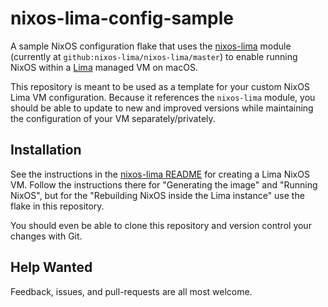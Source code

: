 # nixos-lima-config-sample

A sample NixOS configuration flake that uses the [nixos-lima](https://github.com/nixos-lima/nixos-lima) module (currently at `github:nixos-lima/nixos-lima/master`) to enable running NixOS within a [Lima](https://lima-vm.io) managed VM on macOS.

This repository is meant to be used as a template for your custom NixOS Lima VM configuration. Because it references the `nixos-lima` module, you should be able to update to new and improved versions while maintaining the configuration of your VM separately/privately.

## Installation

See the instructions in the [nixos-lima README](https://github.com/nixos-lima/nixos-lima?tab=readme-ov-file#generating-the-image) for creating a Lima NixOS VM. Follow the instructions there for "Generating the image" and "Running NixOS", but for the "Rebuilding NixOS inside the Lima instance" use the flake in this repository.

You should even be able to clone this repository and version control your changes with Git.

## Help Wanted

Feedback, issues, and pull-requests are all most welcome.